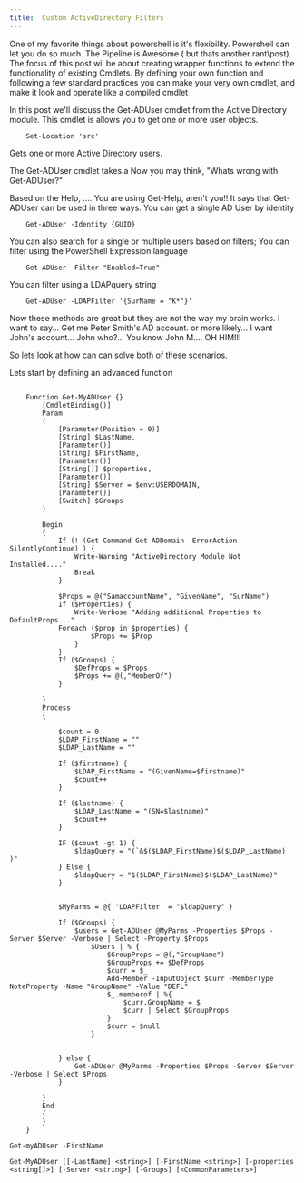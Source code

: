 ```yaml
---
title:  Custom ActiveDirectory Filters
---
```


One of my favorite things about powershell is it's flexibility.  Powershell can let you do so much.  The Pipeline is Awesome ( but thats another rant\post).  The focus of this post wil be about creating wrapper functions to extend the functionality of existing Cmdlets.  By defining your own function and following a few standard practices you can make your very own cmdlet, and make it look and operate like a compiled cmdlet

In this post we'll discuss the Get-ADUser cmdlet from the Active Directory module.  This cmdlet is allows you to get one or more user objects.

``` posh
    Set-Location 'src'
```

Gets one or more Active Directory users.

   The Get-ADUser cmdlet takes a  Now you may think, "Whats wrong with Get-ADUser?"  

Based on the Help, .... You are using Get-Help, aren't you!! 
It says that Get-ADUser can be used in three ways. 
You can get a single AD User by identity   

``` posh
    Get-ADUser -Identity {GUID}
```

You can also search for a single or multiple users based on filters;
You can filter using the PowerShell Expression language

``` posh
    Get-ADUser -Filter "Enabled=True"
```

You can filter using a LDAPquery string

``` posh
    Get-ADUser -LDAPFilter '{SurName = "K*"}'
```

Now these methods are great but they are not the way my brain works.  I want to say...
    Get me Peter Smith's AD account. 
or more likely... 
    I want John's account...
        John who?... 
            You know John M....
                OH HIM!!!

So lets look at how can can solve both of these scenarios.

Lets start by defining an advanced function

``` posh

    Function Get-MyADUser {}
        [CmdletBinding()]
        Param
        (
            [Parameter(Position = 0)]
            [String] $LastName,
            [Parameter()]
            [String] $FirstName,
            [Parameter()]
            [String[]] $properties,
            [Parameter()]
            [String] $Server = $env:USERDOMAIN,
            [Parameter()]
            [Switch] $Groups
        )

        Begin
        {
            If (! (Get-Command Get-ADDomain -ErrorAction SilentlyContinue) ) {
                Write-Warning "ActiveDirectory Module Not Installed...."
                Break
            }
            
            $Props = @("SamaccountName", "GivenName", "SurName")
            If ($Properties) {
                Write-Verbose "Adding additional Properties to DefaultProps..."
            Foreach ($prop in $properties) {
                    $Props += $Prop
                }
            }
            If ($Groups) {
                $DefProps = $Props
                $Props += @(,"MemberOf")
            }

        }
        Process
        {

            $count = 0
            $LDAP_FirstName = ""
            $LDAP_LastName = ""

            If ($firstname) {
                $LDAP_FirstName = "(GivenName=$firstname)"
                $count++
            }

            If ($lastname) {
                $LDAP_LastName = "(SN=$lastname)"
                $count++
            }

            IF ($count -gt 1) {
                $ldapQuery = "(`&$($LDAP_FirstName)$($LDAP_LastName) )"
            } Else {
                $ldapQuery = "$($LDAP_FirstName)$($LDAP_LastName)"
            }
    
        
            $MyParms = @{ 'LDAPFilter' = "$ldapQuery" }
        
            If ($Groups) {
                $users = Get-ADUser @MyParms -Properties $Props -Server $Server -Verbose | Select -Property $Props
                    $Users | % { 
                        $GroupProps = @(,"GroupName")
                        $GroupProps += $DefProps 
                        $curr = $_ 
                        Add-Member -InputObject $Curr -MemberType NoteProperty -Name "GroupName" -Value "DEFL"
                        $_.memberof | %{ 
                            $curr.GroupName = $_
                            $curr | Select $GroupProps
                        }
                        $curr = $null
                    }
                

            } else {
                Get-ADUser @MyParms -Properties $Props -Server $Server -Verbose | Select $Props
            }

        }
        End
        {
        }
    }
```

```
Get-myADUser -FirstName 

Get-MyADUser [[-LastName] <string>] [-FirstName <string>] [-properties <string[]>] [-Server <string>] [-Groups] [<CommonParameters>]

```


